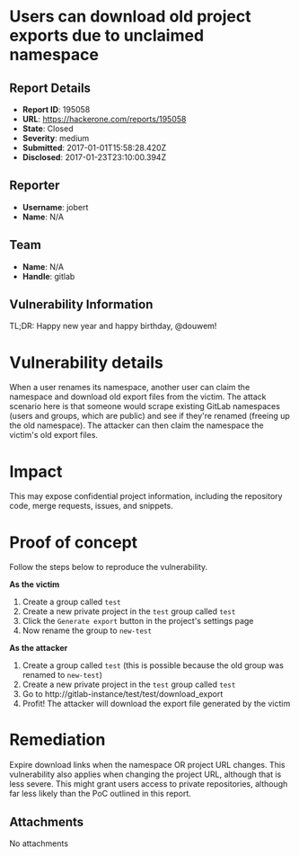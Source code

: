 # Users can download old project exports due to unclaimed namespace

## Report Details
- **Report ID**: 195058
- **URL**: https://hackerone.com/reports/195058
- **State**: Closed
- **Severity**: medium
- **Submitted**: 2017-01-01T15:58:28.420Z
- **Disclosed**: 2017-01-23T23:10:00.394Z

## Reporter
- **Username**: jobert
- **Name**: N/A

## Team
- **Name**: N/A
- **Handle**: gitlab

## Vulnerability Information
TL;DR: Happy new year and happy birthday, @douwem!

# Vulnerability details
When a user renames its namespace, another user can claim the namespace and download old export files from the victim. The attack scenario here is that someone would scrape existing GitLab namespaces (users and groups, which are public) and see if they're renamed (freeing up the old namespace). The attacker can then claim the namespace the victim's old export files.

# Impact
This may expose confidential project information, including the repository code, merge requests, issues, and snippets.

# Proof of concept
Follow the steps below to reproduce the vulnerability.

**As the victim**
1. Create a group called `test`
2. Create a new private project in the `test` group called `test`
3. Click the `Generate export` button in the project's settings page
4. Now rename the group to `new-test`

**As the attacker**
1. Create a group called `test` (this is possible because the old group was renamed to `new-test`)
2. Create a new private project in the `test` group called `test`
3. Go to http://gitlab-instance/test/test/download_export
4. Profit! The attacker will download the export file generated by the victim 

# Remediation
Expire download links when the namespace OR project URL changes. This vulnerability also applies when changing the project URL, although that is less severe. This might grant users access to private repositories, although far less likely than the PoC outlined in this report.

## Attachments
No attachments
